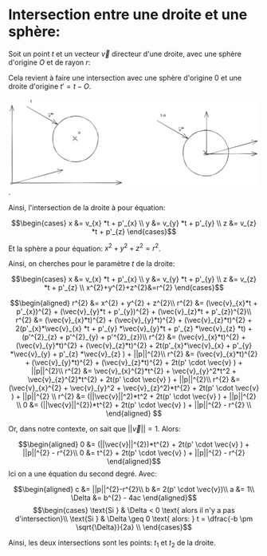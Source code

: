 

# Intersection entre une droite et une sphère:

Soit un point $t$ et un vecteur $\vec{v}$ directeur d'une droite, avec une sphère d'origine $O$ et de rayon $r$:

Cela revient à faire une intersection avec une sphère d'origine $0$ et une droite d'origine $t'=t-O$.

![sphere](../schema/Untitled-2023-04-20-1431.svg).


Ainsi, l'intersection de la droite à pour équation:

$$\begin{cases}
        x &= v_{x} *t + p'_{x} \\
        y &= v_{y} *t + p'_{y} \\
        z &= v_{z} *t + p'_{z}
    \end{cases}$$

Et la sphère a pour équation: $x^2+y^2+z^2=r^2$.

Ainsi, on cherches pour le paramètre $t$ de la droite:

$$\begin{cases}
        x &= v_{x} *t + p'_{x} \\
        y &= v_{y} *t + p'_{y} \\
        z &= v_{z} *t + p'_{z} \\
        x^{2}+y^{2}+z^{2}&=r^{2}
\end{cases}$$

$$\begin{aligned}
r^{2} &= x^{2} + y^{2} + z^{2}\\
r^{2} &= (\vec{v}_{x}*t + p'_{x})^{2} + (\vec{v}_{y}*t + p'_{y})^{2} + (\vec{v}_{z}*t + p'_{z})^{2}\\
r^{2} &= (\vec{v}_{x}*t)^{2} + (\vec{v}_{y}*t)^{2} + (\vec{v}_{z}*t)^{2} + 2(p'_{x}*\vec{v}_{x} *t + p'_{y} *\vec{v}_{y}*t + p'_{z} *\vec{v}_{z} *t) + (p'^{2}_{z} + p'^{2}_{y} + p'^{2}_{z})\\
r^{2} &= (\vec{v}_{x}*t)^{2} + (\vec{v}_{y}*t)^{2} + (\vec{v}_{z}*t)^{2} + 2t(p'_{x}*\vec{v}_{x}  + p'_{y} *\vec{v}_{y} + p'_{z} *\vec{v}_{z} ) + ||p||^{2}\\
r^{2} &= (\vec{v}_{x}*t)^{2} + (\vec{v}_{y}*t)^{2} + (\vec{v}_{z}*t)^{2} + 2t(p' \cdot \vec{v} ) + ||p||^{2}\\
r^{2} &= \vec{v}_{x}^{2}*t^{2} + \vec{v}_{y}^2*t^2 + \vec{v}_{z}^{2}*t^{2} + 2t(p' \cdot \vec{v} ) + ||p||^{2}\\
r^{2} &= (\vec{v}_{x}^{2} + \vec{v}_{y}^2 + \vec{v}_{z}^2)*t^{2} + 2t(p' \cdot \vec{v} ) + ||p||^{2} \\
r^{2} &= (||\vec{v}||^2)*t^2 + 2t(p' \cdot \vec{v} ) + ||p||^{2} \\
0 &= (||\vec{v}||^{2})*t^{2} + 2t(p' \cdot \vec{v} ) + ||p||^{2} - r^{2} \\
\end{aligned}
$$

Or, dans notre contexte, on sait que $||\vec{v}|| = 1$. Alors:

$$\begin{aligned}
    0 &= (||\vec{v}||^{2})*t^{2} + 2t(p' \cdot \vec{v} ) + ||p||^{2} - r^{2}\\
    0 &= t^{2} + 2t(p' \cdot \vec{v} ) + ||p||^{2} - r^{2}
\end{aligned}$$
Ici on a une équation du second degré. Avec:

$$\begin{aligned}
    c &= ||p||^{2}-r^{2}\\
    b &= 2(p' \cdot \vec{v})\\
    a &= 1\\
    \Delta &= b^{2} - 4ac
\end{aligned}$$
$$\begin{cases}
    \text{Si } & \Delta < 0 \text{ alors il n'y a pas d'intersection}\\
    \text{Si } & \Delta \geq 0 \text{ alors: } t = \dfrac{-b \pm \sqrt{\Delta}}{2a} \\
\end{cases}$$

Ainsi, les deux intersections sont les points: $t_1$ et $t_2$ de la droite.